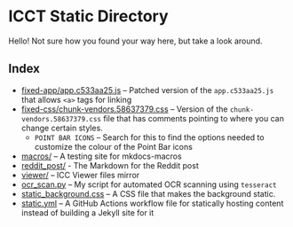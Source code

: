 # ICCT Static Directory
Hello! Not sure how you found your way here, but take a look around.

## Index
<!--
Rules for sorting:
Folders first, then files
Alphabetical within folders and within files
-->

* [fixed-app/app.c533aa25.js](./fixed-app/app.c533aa25.js) – Patched version of
  the `app.c533aa25.js` that allows `<a>` tags for linking
* [fixed-css/chunk-vendors.58637379.css](fixed-css/chunk-vendors.58637379.css)
  – Version of the `chunk-vendors.58637379.css` file that has comments pointing
  to where you can change certain styles.
    * `POINT BAR ICONS` – Search for this to find the options needed to
      customize the colour of the Point Bar icons
* [macros/](./macros/) – A testing site for mkdocs-macros
* [reddit_post/](./reddit_post/) - The Markdown for the Reddit post
* [viewer/](./viewer/) – ICC Viewer files mirror
* [ocr_scan.py](./ocr_scan.py) – My script for automated OCR scanning using
  `tesseract`
* [static_background.css](static_background.css) – A CSS file that makes the
  background static.
* [static.yml](./static.yml) – A GitHub Actions workflow file for statically
  hosting content instead of building a Jekyll site for it
